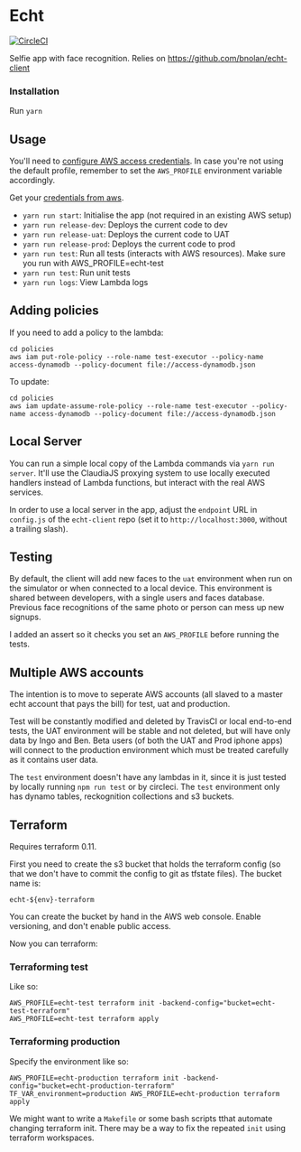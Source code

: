 # Echt

[![CircleCI](https://circleci.com/gh/bnolan/echt-server.svg?style=svg&circle-token=c21a0d12bacd0d145ec76336424d901e163d7123)](https://circleci.com/gh/bnolan/echt-server)

Selfie app with face recognition.
Relies on https://github.com/bnolan/echt-client

### Installation

Run `yarn`

## Usage

You'll need to [configure AWS access credentials](https://claudiajs.com/tutorials/installing.html). In case you're not using the default profile,
remember to set the `AWS_PROFILE` environment variable accordingly.

Get your [credentials from aws](https://942514019561.signin.aws.amazon.com/console).

 * `yarn run start`: Initialise the app (not required in an existing AWS setup)
 * `yarn run release-dev`: Deploys the current code to dev
 * `yarn run release-uat`: Deploys the current code to UAT
 * `yarn run release-prod`: Deploys the current code to prod
 * `yarn run test`: Run all tests (interacts with AWS resources). Make sure you run with AWS_PROFILE=echt-test
 * `yarn run test`: Run unit tests
 * `yarn run logs`: View Lambda logs

## Adding policies

If you need to add a policy to the lambda:

    cd policies
    aws iam put-role-policy --role-name test-executor --policy-name access-dynamodb --policy-document file://access-dynamodb.json

To update:

    cd policies
    aws iam update-assume-role-policy --role-name test-executor --policy-name access-dynamodb --policy-document file://access-dynamodb.json

## Local Server

You can run a simple local copy of the Lambda commands via `yarn run server`.
It'll use the ClaudiaJS proxying system to use locally executed handlers
instead of Lambda functions, but interact with the real AWS services.

In order to use a local server in the app, adjust the `endpoint` URL in `config.js`
of the `echt-client` repo (set it to `http://localhost:3000`, without a trailing slash).

## Testing

By default, the client will add new faces to the `uat` environment when run on the simulator
or when connected to a local device. This environment is shared between developers,
with a single users and faces database. Previous face recognitions of the same
photo or person can mess up new signups.

I added an assert so it checks you set an `AWS_PROFILE` before running the tests.
  
## Multiple AWS accounts
 
The intention is to move to seperate AWS accounts (all slaved to a master echt
account that pays the bill) for test, uat and production.

Test will be constantly modified and deleted by TravisCI or local end-to-end tests,
the UAT environment will be stable and not deleted, but will have only data by
Ingo and Ben. Beta users (of both the UAT and Prod iphone apps) will connect
to the production environment which must be treated carefully as it contains user
data.

The `test` environment doesn't have any lambdas in it, since it is just tested by
locally running `npm run test` or by circleci. The `test` environment only has
dynamo tables, reckognition collections and s3 buckets.

## Terraform

Requires terraform 0.11.

First you need to create the s3 bucket that holds the terraform config (so that
we don't have to commit the config to git as tfstate files). The bucket name is:

    echt-${env}-terraform

You can create the bucket by hand in the AWS web console. Enable versioning, and
don't enable public access.

Now you can terraform:

### Terraforming test

Like so:

    AWS_PROFILE=echt-test terraform init -backend-config="bucket=echt-test-terraform"
    AWS_PROFILE=echt-test terraform apply

### Terraforming production

Specify the environment like so:

    AWS_PROFILE=echt-production terraform init -backend-config="bucket=echt-production-terraform"
    TF_VAR_environment=production AWS_PROFILE=echt-production terraform apply

We might want to write a `Makefile` or some bash scripts tthat automate changing terraform 
init. There may be a way to fix the repeated `init` using terraform workspaces.
